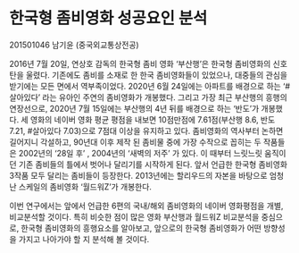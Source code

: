 # 한국형 좀비영화 성공요인 분석
201501046 남기윤 (중국외교통상전공)


2016년 7월 20일, 연상호 감독의 한국형 좀비 영화 ‘부산행’은 한국형 좀비영화의 신호탄을 울렸다. 기존에도 좀비를 소재로 한 한국 좀비영화들이 있었으나, 대중들의 관심을 받기에는 모든 면에서 역부족이었다. 2020년 6월 24일에는 아파트를 배경으로 하는 ‘#살아있다’ 라는 유아인 주연의 좀비영화가 개봉했다. 그리고 가장 최근 부산행의 흥행의 연장선으로, 2020년 7월 15일에는 부산행의 4년 뒤를 배경으로 하는 ‘반도’가 개봉했다. 세 영화의 네이버 영화 평균 평점을 내보면 10점만점에 7.61점(부산행 8.6, 반도 7.21, #살아있다 7.03)으로 7점대 이상을 유지하고 있다. 
좀비영화의 역사부터 논하면 길어지니 각설하고, 90년대 이후 제작 된 좀비물 중에 가장 수작으로
꼽히는 두 작품들은 2002년의 ‘28일 후’ , 2004년의 ‘새벽의 저주’ 가 있다. 이 때부터 느릿느릿 움직이던 기존 좀비들의 틀에서 벗어나 달리기를 시작하게 된다. 앞서 언급한 한국형 좀비영화 3작품 모두 달리는 좀비들이 등장한다. 2013년에는 할리우드의 자본을 바탕으로 엄청난 스케일의 좀비영화 ‘월드워Z’가 개봉한다. 

이번 연구에서는 앞에서 언급한 6편의 국내/해외 좀비영화의 네이버 영화평점을 개별, 비교분석할 것이다. 특히 비슷한 점이 많은 영화 부산행과 월드워Z 비교분석을 중심으로, 한국형 좀비영화의 흥행요소를 알아보고, 앞으로의 한국형 좀비영화가 어떤 방향성을 가지고 나아가야 할 지 분석해 볼 것이다. 
